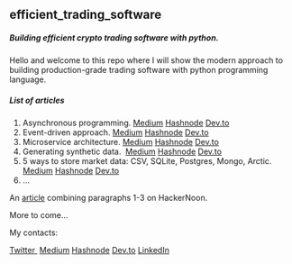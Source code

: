 ## efficient\_trading\_software

##### Building efficient crypto trading software with python.

Hello and welcome to this repo where I will show the modern approach to building production-grade trading software with python programming language.

##### List of articles

1.  Asynchronous programming. [Medium](https://medium.com/@junglesven/asynchronous-programming-a0fd4cd4d609?source=user_profile---------3----------------------------) [Hashnode](https://junglesven.hashnode.dev/asynchronous-programming) [Dev.to](https://dev.to/jungle_sven/asynchronous-programming-4353)
2.  Event-driven approach. [Medium](https://medium.com/@junglesven/event-driven-approach-d326bc2b5199?source=user_profile---------2----------------------------) [Hashnode](https://junglesven.hashnode.dev/event-driven-approach) [Dev.to](https://dev.to/jungle_sven/event-driven-approach-524f)
3.  Microservice architecture. [Medium](https://medium.com/@junglesven/microservices-4aa4f7d0cd90?source=user_profile---------1----------------------------) [Hashnode](https://junglesven.hashnode.dev/microservices) [Dev.to](https://dev.to/jungle_sven/microservices-42o)
4.  Generating synthetic data.  [Medium](https://medium.com/@junglesven/genergewhat-is-market-data-and-how-to-generate-it-with-python-4b0e8b89b4fc?source=user_profile---------0----------------------------) [Hashnode](https://junglesven.hashnode.dev/what-is-market-data-and-how-to-generate-it-with-python) [Dev.to](https://dev.to/jungle_sven/what-is-market-data-and-how-to-generate-it-with-python-e46)
5.  5 ways to store market data: CSV, SQLite, Postgres, Mongo, Arctic. [Medium](https://medium.com/@junglesven/5-ways-to-store-market-data-csv-sqlite-postgres-mongo-arctic-2bea00bda478) [Hashnode](https://junglesven.hashnode.dev/5-ways-to-store-market-data-csv-sqlite-postgres-mongo-arctic) [Dev.to](https://dev.to/jungle_sven/5-ways-to-store-market-data-csv-sqlite-postgres-mongo-arctic-172c)
6. ...

An [article](https://hackernoon.com/building-efficient-crypto-trading-software-with-python) combining paragraphs 1-3 on HackerNoon. 

More to come…

My contacts:

[Twitter ](https://twitter.com/jungle_sven) [Medium](https://medium.com/@junglesven) [Hashnode](https://junglesven.hashnode.dev/) [Dev.to](https://dev.to/jungle_sven) [LinkedIn](https://www.linkedin.com/in/andrii-zakharkin/)
